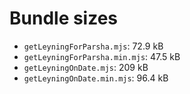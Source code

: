 # Bundle sizes

- `getLeyningForParsha.mjs`: 72.9 kB
- `getLeyningForParsha.min.mjs`: 47.5 kB
- `getLeyningOnDate.mjs`: 209 kB
- `getLeyningOnDate.min.mjs`: 96.4 kB

